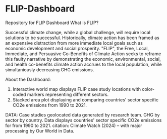 # FLIP-Dashboard
Repository for FLIP Dashboard
What is FLIP? 

Successful climate change, while a global challenge, will require local solutions to be successful. Historically, climate action has been framed as an expensive distraction from more immediate local goals such as economic development and social prosperity. "FLIP", the Free, Local, Immediate, and Persuasive Co-Benefits of Climate Action seeks to reframe this faulty narrative by demonstrating the economic, environmental, social, and health co-benefits climate action accrues to the local population, while simultaniously decreasing GHG emissions.

About the Dashboard: 
1) Interactive world map displays FLIP case study locations with color-coded markers representing different sectors.
2) Stacked area plot displaying and comparing countries' sector specific CO2e emissions from 1990 to 2021.

DATA: 
Case studies geolocated data generated by research team.
GHG by sector by country. Data displays countries' sector specific CO2e emissions for  from 1990 to 2021.
  citation: Climate Watch (2024) – with major processing by Our World in Data.

